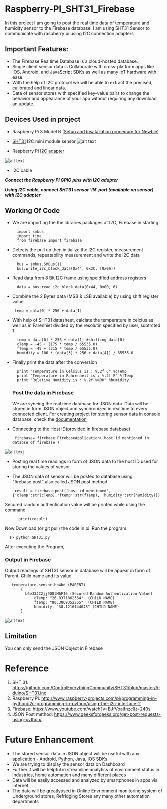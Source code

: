 # Raspberry-PI_SHT31_Firebase
  
  In this project I am going to post the real time data of temperature and humidity sensor to the Firebase database.
  I am using SHT31 Sensor to communicate with raspberry pi using I2C connection adapters

## Important Features:

  - The Firebase Realtime Database is a cloud-hosted database.
  - Single client sensor data is Collaborate with cross-platform apps like IOS, Android, and JavaScript SDKs as well as many IoT hardware with ease.
  - With the help of I2C protocol we will be able to extract the precised, calibrated and linear data.
  - Data of sensor stores with specified key-value pairs to change the behavior and appearance of your app without requiring any download an update.

## Devices Used in project 

  - Raspberry Pi 3 Model B ([Setup and Insatallation procedure for Newbie](https://github.com/varul29/Raspberry-PI-/blob/master/README.md))
  - [SHT31](https://store.ncd.io/product/sht31-humidity-and-temperature-sensor-%C2%B12rh-%C2%B10-3c-i2c-mini-module/) I2C mini module sensor
  ![alt text](https://github.com/varul29/Raspberry-PI-/blob/master/Firebase_Python/SHT31%20I2CS.png)
   
  - Raspberry Pi [I2C adapter](https://store.ncd.io/product/i2c-shield-for-raspberry-pi-3-pi2-with-inward-facing-i2c-port/)
  
  ![alt text](https://github.com/varul29/Raspberry-PI-/blob/master/Firebase_Python/I2C%20adapter.png)
  
  - I2C cable
     
***Connect the Raspberry Pi GPIO pins with I2C adapter***

***Using I2C cable, connect SHT31 sensor 'IN' port (available on sensor) with I2C adapter***

## Working Of Code

  - We are importing the the libraries packages of I2C, Firebase in starting.
          
          import smbus
          import time
          from firebase import firebase
          
  - Detects the pull up then initialize the I2C register, measurement commands, repeatability measurement and write the I2C data 
      
          bus = smbus.SMBus(1)
          bus.write_i2c_block_data(0x44, 0x2C, [0x06])
  
  - Read data from 8 Bit I2C frame using speidfied address registers  
      
          data = bus.read_i2c_block_data(0x44, 0x00, 6)   
          
  -  Combine the 2 Bytes data (MSB & LSB available) by using shift register value
  
          temp = data[0] * 256 + data[1]
          
  - With help of SHT31 datasheet, calclate the temperature in celcius as well as in Farenhiet divided by the resolutin specified by user, subtrcted 1.
  
          temp = data[0] * 256 + data[1] #shifting data[0] 
          cTemp = -45 + (175 * temp / 65535.0) 
          fTemp = -49 + (315 * temp / 65535.0) 
          humidity = 100 * (data[3] * 256 + data[4]) / 65535.0 
          
  - Finally print the data after the conversion
  
          print "Temperature in Celsius is : %.2f C" %cTemp
          print "Temperature in Fahrenheit is : %.2f F" %fTemp
          print "Relative Humidity is : %.2f %%RH" %humidity
 
    ### Post the data in Firebase 
 
    We are syncing the real time database for JSON data. Data will be stored in form JSON object and synchronized in realtime to every connected client. For creating project for storing sensor data in console database, check the [documentation](https://github.com/varul29/Raspberry-PI-/blob/master/Firebase_Python/README.md)
   
   - Connecting to the Host ID(provided in firebase database)  
    
          firebase= firebase.FirebaseApplication('host id mentioned in databse of firebase')
      
   ![alt text](https://github.com/varul29/Raspberry-PI-/blob/master/hostid.PNG)

   - Posting real time readings in form of JSON data to the host ID used for storing the values of sensor 
   - The JSON data of sensor will be posted to database using "firebase.post" also called JSON post method
       
          result = firebase.post('host id mentioned', {'cTemp':str(cTemp),'ftemp':str(fTemp), 'humidity':str(humidity)})
            
  Secured random authentication value will be printed while using the command
   
          print(result)
   
Now Download (or git pull) the code in pi. Run the program.
      
      $> python SHT31.py
 
 After executing the Program,
 
 ### Output in Firebase
 
 Output readings of SHT31 sensor in database will be appear in form of Parent, Child name and its value 
 
       temperature-sensor-bb4bd (PARENT)
           {
             LGeJ3JC2jj9O8tM6FI6 (Secured Random Authentication Value)
                 cTemp: "26.8371862364"  (CHILD NAME)
                 ftemp: "80.3069352255"  (CHILD NAME)
                 humidity: "38.1216144045" (CHILD NAME)
           }   
 
  ![alt text](https://github.com/varul29/Raspberry-PI-/blob/master/Sample%20Data.PNG)
 

 ## Limitation
 
 You can only send the JSON Object in Firebase 
 
 # Reference
 
  1. SHT 31: https://github.com/ControlEverythingCommunity/SHT31/blob/master/Arduino/SHT31.ino
  2. Raspberry Pi: http://www.raspberry-projects.com/pi/programming-in-python/i2c-programming-in-python/using-the-i2c-interface-2
  3. Firebase: https://www.youtube.com/watch?v=BJfVoaifnzc&t=240s
  4. JSON Post method: https://www.geeksforgeeks.org/get-post-requests-using-python/
  
  # Future Enhancement
  
   - The stored sensor data in JSON object will be useful with any application - Android, Python, Java, IOS SDKs
   - We are trying to display the sensor data on Dashboard 
   - Further it will be helpful in streamline analytics of environment status in industries, home automation and many different places
   - Data will be easily accessed and analyzed by smartphones in apps via internet
   - The data will be greatlyused in Online Envrionment monitoring system of Underground stores, Refridging Stores any many other automation departments
   

